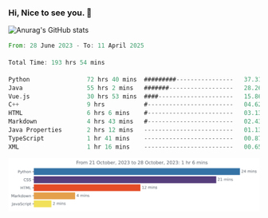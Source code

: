 ### Hi, Nice to see you. 👋

<!--
**EtherFin/EtherFin** is a ✨ _special_ ✨ repository because its `README.md` (this file) appears on your GitHub profile.

Here are some ideas to get you started:

- 🔭 I’m currently working on ...
- 🌱 I’m currently learning ...
- 👯 I’m looking to collaborate on ...
- 🤔 I’m looking for help with ...
- 💬 Ask me about ...
- 📫 How to reach me: ...
- 😄 Pronouns: ...
- ⚡ Fun fact: ...
-->


![Anurag's GitHub stats](https://github-readme-stats.vercel.app/api?username=EtherFin&bg_color=30,e96443,e97f43,e99943,e9b443,e9ce43,e9e843,d3e943,bee943,a9e943,94e943&title_color=fff&text_color=000&show_icons=true&icon_color=000)


<!--START_SECTION:waka-->

```rust
From: 28 June 2023 - To: 11 April 2025

Total Time: 193 hrs 54 mins

Python                72 hrs 40 mins  #########----------------   37.31 %
Java                  55 hrs 2 mins   #######------------------   28.26 %
Vue.js                30 hrs 53 mins  ####---------------------   15.86 %
C++                   9 hrs           #------------------------   04.62 %
HTML                  6 hrs 6 mins    #------------------------   03.13 %
Markdown              4 hrs 43 mins   #------------------------   02.43 %
Java Properties       2 hrs 12 mins   -------------------------   01.13 %
TypeScript            1 hr 41 mins    -------------------------   00.87 %
XML                   1 hr 16 mins    -------------------------   00.65 %
```

<!--END_SECTION:waka-->

<img
  src="https://github.com/EtherFin/EtherFin/blob/master/images/stat.svg"
  alt="Work Dashboard"
/>

